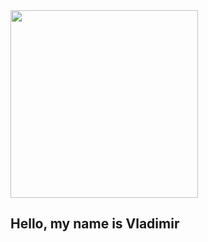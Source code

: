 <div id="header" align="left">
  <img src="https://media2.giphy.com/media/765ccrAiB0g9z6EApL/giphy.gif" width="300"/>
  <h2>Hello, my name is Vladimir</h2>
</div>
